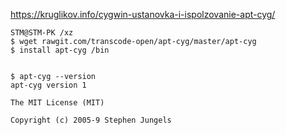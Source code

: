 https://kruglikov.info/cygwin-ustanovka-i-ispolzovanie-apt-cyg/

    STM@STM-PK /xz
    $ wget rawgit.com/transcode-open/apt-cyg/master/apt-cyg
    $ install apt-cyg /bin

    
    $ apt-cyg --version
    apt-cyg version 1

    The MIT License (MIT)

    Copyright (c) 2005-9 Stephen Jungels
